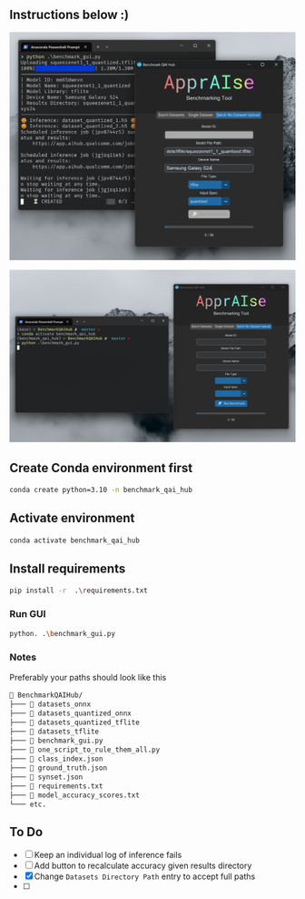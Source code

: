 ## Instructions below :)

![image](https://github.com/adoante/BenchmarkQAIHub/blob/master/Screenshot%202025-05-09%20102427.png)

![image](https://github.com/adoante/BenchmarkQAIHub/blob/master/Screenshot%202025-05-09%20101934.png)

## Create Conda environment first

```bash
conda create python=3.10 -n benchmark_qai_hub
```

## Activate environment

```bash
conda activate benchmark_qai_hub
```

## Install requirements
```bash
pip install -r  .\requirements.txt
```

### Run GUI
```bash
python. .\benchmark_gui.py
```

### Notes
Preferably your paths should look like this

```
📂 BenchmarkQAIHub/
├─── 📁 datasets_onnx
├─── 📁 datasets_quantized_onnx
├─── 📁 datasets_quantized_tflite
├─── 📁 datasets_tflite
├─── 🐍 benchmark_gui.py
├─── 🐍 one_script_to_rule_them_all.py
├─── 📃 class_index.json
├─── 📃 ground_truth.json
├─── 📃 synset.json
├─── 📄 requirements.txt
├─── 📄 model_accuracy_scores.txt
└─── etc.
```

## To Do
- [ ] Keep an individual log of inference fails
- [ ] Add button to recalculate accuracy given results directory
- [X] Change `Datasets Directory Path` entry to accept full paths
- [ ] 
